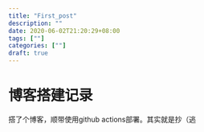 ```yaml
---
title: "First_post"
description: ""
date: 2020-06-02T21:20:29+08:00
tags: [""]
categories: [""]
draft: true
---
```


# 博客搭建记录

搭了个博客，顺带使用github actions部署。其实就是抄（逃